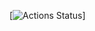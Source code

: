 [![Actions Status](https://github.com/alex873110/Pytest_hexlet/blob/main/.github/workflows/pyci.yml)]
